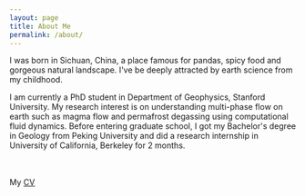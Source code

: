 ```yaml
---
layout: page
title: About Me
permalink: /about/
---
```

<p>I was born in Sichuan, China, a place famous for pandas, spicy food and gorgeous natural landscape. I've be deeply attracted by earth science from my childhood.</p>
<p>I am currently a PhD student in Department of Geophysics, Stanford University. My research interest is on understanding multi-phase flow on earth such as magma flow and permafrost degassing using computational fluid dynamics. Before entering graduate school, I got my Bachelor's degree in Geology from Peking University and did a research internship in University of California, Berkeley for 2 months.</p>
<br>
<br>
My <a href="https://www.dropbox.com/s/e7lq4ie071ih6g6/CV_ZihanWei.pdf?dl=0" download="CV_Zihan Wei">CV</a><br>
<br>
